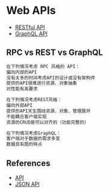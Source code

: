 # Web APIs

* [RESTful API](restful/README.md)
* [GraphQL API](GraphQL/README.md)


## RPC vs REST vs GraphQL
```md
在下列情况考虑 RPC 风格的 API：
偏向内部的API
没有太多的时间考虑API的设计或没有架构师
提供的API很难进行资源、对象抽象
对性能有高要求

在下列情况考虑REST风格：
偏向外部API
提供的API天生围绕资源、对象、管理展开
不能耦合客户端实现
资源的CRUD是可以对齐的（功能完整的）

在下列情况考虑GraphQL：
客户端对于数据的需求多变
数据具有图的特点
```

## References
* [API](https://github.com/SunnnyChan/sc.study-notes/blob/master/computer-science/programme/API/)
* [JSON API](https://github.com/SunnnyChan/sc.study-notes/blob/master/computer-science/programme/API/JSON-API/README.md)